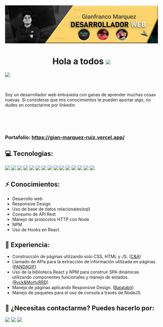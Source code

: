 [![ELKAKE](files/banner_gh.jpg)](https://www.linkedin.com/in/gianfranco-marquez-ruiz-b0021224a/)

<h1 align="center">Hola a todos <img src="https://media.giphy.com/media/hvRJCLFzcasrR4ia7z/giphy.gif" width="5%"></h1>



<img align="left" src='https://i.giphy.com/media/13HgwGsXF0aiGY/giphy.webp' width='500"'>

<br>
<br>
<br>

<p align="rigth">Soy un desarrollador web entusiasta con ganas de aprender muchas cosas nuevas. Si consideras que mis conocimientos te pueden aportar algo, no dudes en contactarme por linkedin.</p>

<br>
<br>
<br>

### Portafolio: https://gian-marquez-ruiz.vercel.app/



## 💻 Tecnologias:
 <p align="left">
    <img src="https://img.shields.io/badge/-Visual%20Studio%20Code-23A9F2?style=flat-square&logo=Visual%20Studio%20Code&logoColor=white"/>
    <img src="https://img.shields.io/badge/-Github-181717?style=flat-square&logo=GitHub&logoColor=white"/>
    <img src="https://img.shields.io/badge/-Git-F44D27?style=flat-square&logo=Git&logoColor=white"/>
    <img src="https://img.shields.io/badge/-NPM-CB3837?style=flat-square&logo=NPM&logoColor=white"/>
    <img src="https://img.shields.io/badge/-MySQL-F29111?style=flat-square&logo=MySQL&logoColor=white"/>
    <img src="https://img.shields.io/badge/-Insomnia-5849BE?style=flat-square&logo=Insomnia&logoColor=white"/>
    <img src="https://img.shields.io/badge/-ESLint-4B32C3?style=flat-square&logo=ESLint&logoColor=white"/>
    <img src="https://img.shields.io/badge/-HTML5-E34F26?style=flat-square&logo=HTML5&logoColor=white"/>
    <img src="https://img.shields.io/badge/-CSS3-1572B6?style=flat-square&logo=CSS3&logoColor=white"/>
   <img src="https://img.shields.io/badge/-JavaScript-yellow?style=flat-square&logo=JavaScript&logoColor=white"/>  
    <img src="https://img.shields.io/badge/-React-61DAFB?style=flat-square&logo=React&logoColor=white"/>  
  <img src="https://img.shields.io/badge/-ReactRouterDOM-CA4245?style=flat-square&logo=ReactRouter&logoColor=white"/> 
  <img src="https://img.shields.io/badge/-Node-339933?style=flat-square&logo=nodedotjs&logoColor=white"/> 
  <img src="https://img.shields.io/badge/-Express-000000?style=flat-square&logo=express&logoColor=white"/>
  <img src="https://img.shields.io/badge/-Vite-646CFF?style=flat-square&logo=vite&logoColor=white"/>
  </p>

## ⚡ Conocimientos:
- Desarrollo web
- Responsive Design
- Uso de base de datos relacionales(sql)
- Consumo de API Rest
- Manejo de protocolos HTTP con Node
- NPM
- Uso de Hooks en React

## 💼 Experiencia:
- Construcción de páginas utilizando solo CSS, HTML y JS. (<a href="https://elkake.github.io/CyA_Pets/">C&A</a>)
- Llamado de APIs para la extracción de información utilizada en páginas. (<a href="https://elkake.github.io/pandagif/">PANDAGIF</a>)
- Uso de la biblioteca React y NPM para construir SPA dinámicas utilizando componentes funcionales y manejo de estados. (<a href="https://elkake.github.io/routerdom/#/personajes">Ryck&MortyRRD</a>)
- Manejo de páginas aplicando Responsive Design. (<a href="https://elkake.github.io/batatabit/">Batatabit</a>)
- Manejo de paquetes para el uso de consola a través de NodeJS.

## 🧔 ¿Necesitas contactarme? Puedes hacerlo por:
<p>  
  <p><a href="mailto:gianco.marquez@gmail.com"><img src="https://img.shields.io/badge/e‑mail-D14836.svg?style=for-the-badge&logo=GMail&logoColor=white"/></a>
  <a href="https://www.instagram.com/g1akeruz/"><img src="https://img.shields.io/badge/instagram-E4405F.svg?style=for-the-badge&logo=instagram&logoColor=white"/></a>
  <a href="https://www.linkedin.com/in/giancomarquez/"><img src="https://img.shields.io/badge/linkedin-0077B5.svg?style=for-the-badge&logo=linkedin&logoColor=white"/></a></p>
